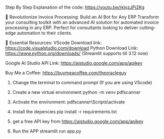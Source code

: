 Step By Step Explanation of the code: 
https://youtu.be/rkjyzJPj2Kg

🔧 Revolutionize Invoice Processing: Build an AI Bot for Any ERP
Transform your consulting toolkit with an advanced AI solution for automated invoice processing in any ERP. Perfect for consultants looking to deliver cutting-edge automation to their clients. 

🔗 Essential Resources:
VScode Download link: https://code.visualstudio.com/download
Python Download Link: https://www.python.org/downloads/
(Streamlit supports till 3.12 now)


Google AI Studio API Link: https://aistudio.google.com/app/apikey


Buy Me a Coffee: 
https://buymeacoffee.com/theoracleguy

1. Change the terminal to command prompt (If you are using VScode)

2. Create a new virtual environment
	python -m venv pdfscanner

3. Activate the environment:
	pdfscanner\Scripts\activate

4. Install the depencies
    pip install -r requirements.txt

5. get a free API key from https://aistudio.google.com/app/apikey


6. Run the APP
streamlit run app.py
